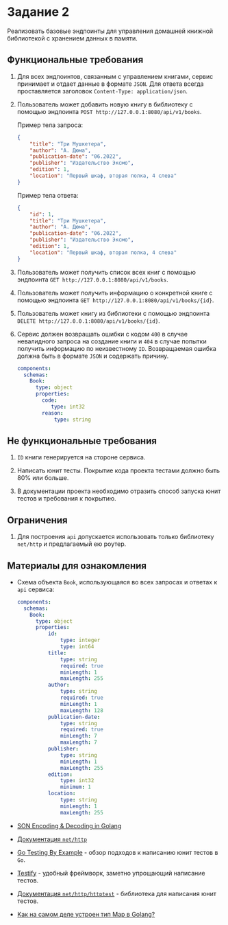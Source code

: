 # Задание 2

Реализовать базовые эндпоинты для управления домашней книжной библиотекой
с хранением данных в памяти.

## Функциональные требования

1. Для всех эндпоинтов, связанным с управлением книгами, сервис принимает
   и отдает данные в формате `JSON`. Для ответа всегда проставляется заголовок
   `Content-Type: application/json`.

1. Пользователь может добавить новую книгу в библиотеку с помощью
   эндпоинта `POST http://127.0.0.1:8080/api/v1/books`.

   Пример тела запроса:

   ```json
   {
       "title": "Три Мушкетера",
       "author": "А. Дюма",
       "publication-date": "06.2022",
       "publisher": "Издательство Эксмо",
       "edition": 1,
       "location": "Первый шкаф, вторая полка, 4 слева"
   }
   ```

   Пример тела ответа:

   ```json
   {
       "id": 1,
       "title": "Три Мушкетера",
       "author": "А. Дюма",
       "publication-date": "06.2022",
       "publisher": "Издательство Эксмо",
       "edition": 1,
       "location": "Первый шкаф, вторая полка, 4 слева"
   }
   ```

1. Пользователь может получить список всех книг с помощью
   эндпоинта `GET http://127.0.0.1:8080/api/v1/books`.

1. Пользователь может получить информацию о конкретной книге с помощью
   эндпоинта `GET http://127.0.0.1:8080/api/v1/books/{id}`.

1. Пользователь может книгу из библиотеки с помощью
   эндпоинта `DELETE http://127.0.0.1:8080/api/v1/books/{id}`.

1. Сервис должен возвращать ошибки с кодом `400` в случае
   невалидного запроса на создание книги и `404` в случае попытки
   получить информацию по неизвестному `ID`. Возвращаемая ошибка должна
   быть в формате `JSON` и содержать причину.

   ```yaml
   components:
     schemas:
       Book:
         type: object
         properties:
           code:
              type: int32
           reason:
               type: string
   ```

## Не функциональные требования

1. `ID` книги генерируется на стороне сервиса.

1. Написать юнит тесты. Покрытие кода проекта тестами должно быть 80% или больше.

1. В документации проекта необходимо отразить способ запуска юнит тестов и
   требования к покрытию.

## Ограничения

1. Для построения `api` допускается использовать только библиотеку `net/http`
   и предлагаемый ею роутер.

## Материалы для ознакомления

- Схема объекта `Book`, использующаяся во всех запросах и ответах к `api` сервиса:

  ```yaml
  components:
    schemas:
      Book:
        type: object
        properties:
            id:
                type: integer
                type: int64
            title:
                type: string
                required: true
                minLength: 1
                maxLength: 255
            author:
                type: string
                required: true
                minLength: 1
                maxLength: 128
            publication-date:
                type: string
                required: true
                minLength: 7
                maxLength: 7
            publisher:
                type: string
                minLength: 1
                maxLength: 255
            edition:
                type: int32
                minimum: 1
            location:
                type: string
                minLength: 1
                maxLength: 255
   ```

- [SON Encoding & Decoding in Golang](https://www.youtube.com/watch?v=Vr63uGL7NrU)

- [Документация `net/http`](https://pkg.go.dev/net/http)

- [Go Testing By Example](https://youtu.be/X4rxi9jStLo?si=0ZOITkp673LMJPhM) -
  обзор подходов к написанию юнит тестов в `Go`.

- [Testify](https://github.com/stretchr/testify) - удобный фреймворк, заметно упрощающий
  написание тестов.

- [Документация `net/http/httptest`](https://pkg.go.dev/net/http/httptest) -
  библиотека для написания юнит тестов.

- [Как на самом деле устроен тип Map в Golang?](https://youtu.be/P_SXTUiA-9Y?si=1whw5Ecjyw7Ef71t)
